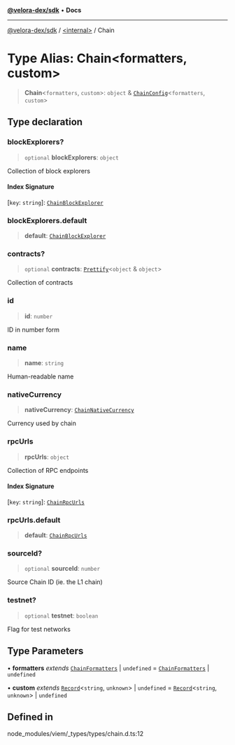 [**@velora-dex/sdk**](../../README.md) • **Docs**

***

[@velora-dex/sdk](../../globals.md) / [\<internal\>](../README.md) / Chain

# Type Alias: Chain\<formatters, custom\>

> **Chain**\<`formatters`, `custom`\>: `object` & [`ChainConfig`](ChainConfig.md)\<`formatters`, `custom`\>

## Type declaration

### blockExplorers?

> `optional` **blockExplorers**: `object`

Collection of block explorers

#### Index Signature

 \[`key`: `string`\]: [`ChainBlockExplorer`](ChainBlockExplorer.md)

### blockExplorers.default

> **default**: [`ChainBlockExplorer`](ChainBlockExplorer.md)

### contracts?

> `optional` **contracts**: [`Prettify`](Prettify.md)\<`object` & `object`\>

Collection of contracts

### id

> **id**: `number`

ID in number form

### name

> **name**: `string`

Human-readable name

### nativeCurrency

> **nativeCurrency**: [`ChainNativeCurrency`](ChainNativeCurrency.md)

Currency used by chain

### rpcUrls

> **rpcUrls**: `object`

Collection of RPC endpoints

#### Index Signature

 \[`key`: `string`\]: [`ChainRpcUrls`](ChainRpcUrls.md)

### rpcUrls.default

> **default**: [`ChainRpcUrls`](ChainRpcUrls.md)

### sourceId?

> `optional` **sourceId**: `number`

Source Chain ID (ie. the L1 chain)

### testnet?

> `optional` **testnet**: `boolean`

Flag for test networks

## Type Parameters

• **formatters** *extends* [`ChainFormatters`](ChainFormatters.md) \| `undefined` = [`ChainFormatters`](ChainFormatters.md) \| `undefined`

• **custom** *extends* [`Record`](Record.md)\<`string`, `unknown`\> \| `undefined` = [`Record`](Record.md)\<`string`, `unknown`\> \| `undefined`

## Defined in

node\_modules/viem/\_types/types/chain.d.ts:12
